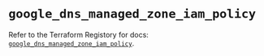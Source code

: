 # `google_dns_managed_zone_iam_policy`

Refer to the Terraform Registory for docs: [`google_dns_managed_zone_iam_policy`](https://registry.terraform.io/providers/hashicorp/google-beta/4.78.0/docs/resources/google_dns_managed_zone_iam_policy).
